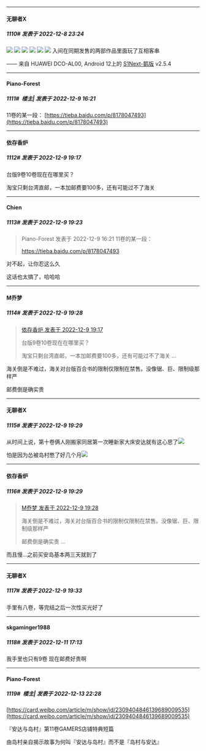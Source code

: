 

*****

####  无聊者X  
##### 1110#       发表于 2022-12-8 23:24

<img src="https://p.sda1.dev/8/462fdd76f0ce00cc66f9a21a2ea6d21f/CMP_20221208232230897.jpg" referrerpolicy="no-referrer">
<img src="https://p.sda1.dev/8/feac1638e7b62c5d07f749103352f5ed/baa0159c67c628ee223160351595524e.jpg" referrerpolicy="no-referrer">
<img src="https://p.sda1.dev/8/05c58a16c28805ac82a024d651a589c1/c6e229b8ba16356387120d01ff1add4a.jpg" referrerpolicy="no-referrer">
<img src="https://p.sda1.dev/8/bcd7e9a37b3f243cbaa7ee06f9754fef/CMP_20221208232231027.jpg" referrerpolicy="no-referrer">
<img src="https://p.sda1.dev/8/289c3425d397169f273eebc72bfbe05d/1ea8a451927552d771983a8038461b7b.jpg" referrerpolicy="no-referrer">
<img src="https://p.sda1.dev/8/90ccc47f65e2cf90ce1fda875ffd5d6e/7eb8abdf128d15a37028d214029de640.jpg" referrerpolicy="no-referrer">
入间在同期发售的两部作品里面玩了互相客串

—— 来自 HUAWEI DCO-AL00, Android 12上的 [S1Next-鹅版](https://github.com/ykrank/S1-Next/releases) v2.5.4



*****

####  Piano-Forest  
##### 1111#         楼主| 发表于 2022-12-9 16:21

11卷的某一段：
[https://tieba.baidu.com/p/8178047493](https://tieba.baidu.com/p/8178047493)



*****

####  依存香炉  
##### 1112#       发表于 2022-12-9 19:17

台版9卷10卷现在在哪里买？

淘宝只剩台湾直邮，一本加邮费要100多，还有可能过不了海关



*****

####  Chien  
##### 1113#       发表于 2022-12-9 19:23

<blockquote>Piano-Forest 发表于 2022-12-9 16:21
11卷的某一段：

https://tieba.baidu.com/p/8178047493</blockquote>
对不起，让你忍这么久

这话也太搞了，哈哈哈

*****

####  M乔梦  
##### 1114#       发表于 2022-12-9 19:28

<blockquote><a href="httphttps://bbs.saraba1st.com/2b/forum.php?mod=redirect&amp;goto=findpost&amp;pid=58853638&amp;ptid=1963106" target="_blank">依存香炉 发表于 2022-12-9 19:17</a>

台版9卷10卷现在在哪里买？

淘宝只剩台湾直邮，一本加邮费要100多，还有可能过不了海关 ...</blockquote>
海关倒是不难过，海关对台版百合书的限制仅限制在禁售。没像锯、巨、限制级那样严

邮费倒是确实贵

*****

####  无聊者X  
##### 1115#       发表于 2022-12-9 19:29

从时间上说，第十卷俩人刚搬家同居第一次睡新家大床安达就有这心思了<img src="https://static.saraba1st.com/image/smiley/face2017/067.png" referrerpolicy="no-referrer">

怕是因为怂被岛村憋了好几个月<img src="https://static.saraba1st.com/image/smiley/face2017/066.png" referrerpolicy="no-referrer">

*****

####  依存香炉  
##### 1116#       发表于 2022-12-9 19:29

<blockquote><a href="httphttps://bbs.saraba1st.com/2b/forum.php?mod=redirect&amp;goto=findpost&amp;pid=58853780&amp;ptid=1963106" target="_blank">M乔梦 发表于 2022-12-9 19:28</a>

海关倒是不难过，海关对台版百合书的限制仅限制在禁售。没像锯、巨、限制级那样严

邮费倒是确实贵 ...</blockquote>
而且慢...之前买安岛基本两三天就到了



*****

####  无聊者X  
##### 1117#       发表于 2022-12-9 19:33

手里有八卷，等完结之后一次性买光好了



*****

####  skgaminger1988  
##### 1118#       发表于 2022-12-11 17:13

我手里也只有9卷 现在邮费好贵啊



*****

####  Piano-Forest  
##### 1119#         楼主| 发表于 2022-12-13 22:28

[https://card.weibo.com/article/m/show/id/2309404846139689009535](https://card.weibo.com/article/m/show/id/2309404846139689009535)

『安达与岛村』第11卷GAMERS店铺特典短篇

由岛村亲自揭示故事为何叫『安达与岛村』而不是『岛村与安达』

